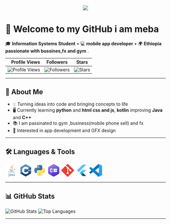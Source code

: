 <div align="center">

<img src="https://svg-banners.vercel.app/api?type=glitch&text1=Welcome%20to%20my%20GitHub%20✨&width=800&height=150" />

</div>

# 🚀 Welcome to my GitHub i am meba

🎓 **Information Systems Student** • 💻 **mobile app developer** • 🌍 **Ethiopia**  
**passionate with bussines,fx and gym** .

<div align="center">

| Profile Views | Followers | Stars |
|---:|:---:|:---:|
| ![Profile Views](https://komarev.com/ghpvc/?username=mebago) | ![Followers](https://img.shields.io/github/followers/mebago?label=Followers&style=flat) | ![Stars](https://img.shields.io/github/stars/mebago?label=Stars&style=flat) |

</div>

---

## 🚀 About Me
- 💡 Turning ideas into code and bringing concepts to life  
- 🖥️ Currently learning **python** and **html css and js**, **kotlin** improving **Java** and **C++**  
- 📚 I am passinated to gym ,business(mobile phone sell) and fx  
- 🎨 Interested in app development and GFX design 

---

## 🛠️ Languages & Tools
<p>
<img height="40" src="https://raw.githubusercontent.com/github/explore/main/topics/java/java.png" alt="Java">
<img height="40" src="https://raw.githubusercontent.com/github/explore/main/topics/cpp/cpp.png" alt="C++">
<img height="40" src="https://raw.githubusercontent.com/github/explore/main/topics/python/python.png" alt="Python">
<img height="40" src="https://raw.githubusercontent.com/github/explore/main/topics/csharp/csharp.png" alt="C#">
<img height="40" src="https://raw.githubusercontent.com/github/explore/main/topics/git/git.png" alt="Git">
<img height="40" src="https://raw.githubusercontent.com/github/explore/main/topics/flutter/flutter.png" alt="Flutter">
<img height="40" src="https://raw.githubusercontent.com/github/explore/main/topics/vscode/vscode.png" alt="VSCode">
</p>

---

## 📊 GitHub Stats
![GitHub Stats](https://github-readme-stats.vercel.app/api?username=mebago&show_icons=true)
![Top Languages](https://github-readme-stats.vercel.app/api/top-langs/?username=mebago&layout=compact)

---
